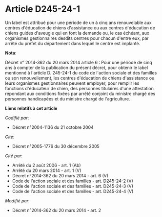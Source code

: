 # Article D245-24-1

Un label est attribué pour une période de un à cinq ans renouvelable aux centres d'éducation de chiens d'assistance ou aux
centres d'éducation de chiens guides d'aveugle qui en font la demande ou, le cas échéant, aux organismes gestionnaires
desdits centres pour chacun d'entre eux, par arrêté du préfet du département dans lequel le centre est implanté.

**Nota:**

Décret n° 2014-362 du 20 mars 2014 article 6 : Pour une période de cinq ans à compter de la publication du présent décret,
pour obtenir le label mentionné à l'article D. 245-24-1 du code de l'action sociale et des familles ou son renouvellement,
les centres d'éducation de chiens d'assistance ou leurs organismes gestionnaires peuvent employer, pour remplir les fonctions
d'éducateur de chien, des personnes titulaires d'une attestation répondant aux conditions fixées par arrêté conjoint du
ministre chargé des personnes handicapées et du ministre chargé de l'agriculture.

**Liens relatifs à cet article**

_Codifié par_:

  - Décret n°2004-1136 du 21 octobre 2004

_Cite_:

  - Décret n°2005-1776 du 30 décembre 2005

_Cité par_:

  - Arrêté du 2 août 2006 - art. 1 (Ab)
  - Arrêté du 20 mars 2014 - art. 1 (V)
  - Décret n°2014-362 du 20 mars 2014 - art. 6 (V)
  - Code de l'action sociale et des familles - art. D245-24-2 (V)
  - Code de l'action sociale et des familles - art. D245-24-3 (V)
  - Code de l'action sociale et des familles - art. D245-24-4 (V)

_Modifié par_:

  - Décret n°2014-362 du 20 mars 2014 - art. 2
